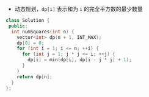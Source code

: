 * 动态规划，`dp[i]` 表示和为 `i` 的完全平方数的最少数量

```cpp
class Solution {
 public:
  int numSquares(int n) {
    vector<int> dp(n + 1, INT_MAX);
    dp[0] = 0;
    for (int i = 1; i <= n; ++i) {
      for (int j = 1; j * j <= i; ++j) {
        dp[i] = min(dp[i], dp[i - j * j] + 1);
      }
    }
    return dp[n];
  }
};
```
